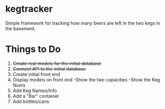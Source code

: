 # kegtracker
Simple framework for tracking how many beers are left in the two kegs in the basement.

# Things to Do
1. ~~Create real models for the initial database~~
2. ~~Connect API to the initial database~~
3. Create initial front end
4. Display models on front end
    -Show the two capacities
    -Show the Keg Nums
5. Add Keg Names/Info
6. Add a "Bar" container
7. Add bottles/cans
